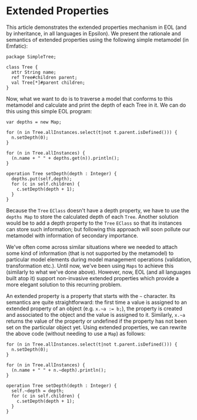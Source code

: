 # Extended Properties

This article demonstrates the extended properties mechanism in EOL (and by inheritance, in all languages in Epsilon). We present the rationale and semantics of extended properties using the following simple metamodel (in Emfatic):

```emf
package SimpleTree;

class Tree {
  attr String name;
  ref Tree#children parent;
  val Tree[*]#parent children;
}
```

Now, what we want to do is to traverse a model that conforms to this metamodel and calculate and print the depth of each Tree in it. We can do this using this simple EOL program:

```eol
var depths = new Map;

for (n in Tree.allInstances.select(t|not t.parent.isDefined())) {
  n.setDepth(0);
}

for (n in Tree.allInstances) {
  (n.name + " " + depths.get(n)).println();
}

operation Tree setDepth(depth : Integer) {
  depths.put(self,depth);
  for (c in self.children) {
    c.setDepth(depth + 1);
  }
}
```

Because the `Tree` `EClass` doesn't have a depth property, we have to use the `depths Map` to store the calculated depth of each `Tree`. Another solution would be to add a depth property to the `Tree` `EClass` so that its instances can store such information; but following this approach will soon pollute our metamodel with information of secondary importance.

We've often come across similar situations where we needed to attach some kind of information (that is not supported by the metamodel) to particular model elements during model management operations (validation, transformation etc.). Until now, we've been using `Maps` to achieve this (similarly to what we\'ve done above). However, now, EOL (and all languages built atop it) support non-invasive extended properties which provide a more elegant solution to this recurring problem.

An extended property is a property that starts with the `~` character. Its semantics are quite straightforward: the first time a value is assigned to an extended property of an object (e.g. `x.~a := b;`), the property is created and associated to the object and the value is assigned to it. Similarly, `x.~a` returns the value of the property or undefined if the property has not been set on the particular object yet. Using extended properties, we can rewrite the above code (without needing to use a `Map`) as follows:

```eol
for (n in Tree.allInstances.select(t|not t.parent.isDefined())) {
  n.setDepth(0);
}

for (n in Tree.allInstances) {
  (n.name + " " + n.~depth).println();
}

operation Tree setDepth(depth : Integer) {
  self.~depth = depth;
  for (c in self.children) {
    c.setDepth(depth + 1);
  }
}
```
